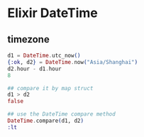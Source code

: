 # Elixir DateTime

## timezone

``` elixir
d1 = DateTime.utc_now()
{:ok, d2} = DateTime.now("Asia/Shanghai")
d2.hour - d1.hour
8

## compare it by map struct
d1 > d2
false

## use the DateTime compare method
DateTime.compare(d1, d2)
:lt
```
